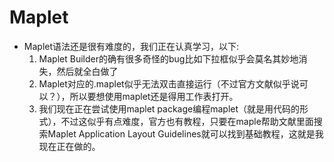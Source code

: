 # Maplet
+ Maplet语法还是很有难度的，我们正在认真学习，以下:
  1. Maplet Builder的确有很多奇怪的bug比如下拉框似乎会莫名其妙地消失，然后就全白做了
  2. Maplet对应的.maplet似乎无法双击直接运行（不过官方文献似乎说可以？），所以要想使用maplet还是得用工作表打开。
  3. 我们现在正在尝试使用maplet package编程maplet（就是用代码的形式），不过这似乎有点难度，官方也有教程，只要在maple帮助文献里面搜索Maplet Application Layout Guidelines就可以找到基础教程，这就是我现在正在做的。
